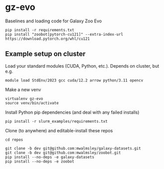 # gz-evo
Baselines and loading code for Galaxy Zoo Evo

    pip install -r requirements.txt
    pip install "zoobot[pytorch-cu121]" --extra-index-url https://download.pytorch.org/whl/cu121


## Example setup on cluster

Load your standard modules (CUDA, Python, etc.). Depends on cluster, but e.g.

    module load StdEnv/2023 gcc cuda/12.2 arrow python/3.11 opencv

Make a new venv

    virtualenv gz-evo
    source venv/bin/activate

Install Python pip dependencies (and deal with any failed installs)

    pip install -r slurm_examples/requirements.txt

Clone (to anywhere) and editable-install these repos

    cd repos

    git clone -b dev git@github.com:mwalmsley/galaxy-datasets.git
    git clone -b dev git@github.com:mwalmsley/zoobot.git
    pip install --no-deps -e galaxy-datasets
    pip install --no-deps -e zoobot
